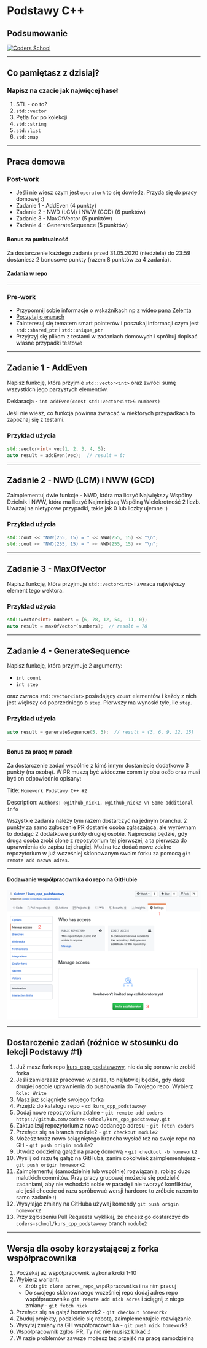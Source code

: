 <!-- .slide: data-background="#111111" -->

# Podstawy C++

## Podsumowanie

<a href="https://coders.school">
    <img width="500px" data-src="../coders_school_logo.png" alt="Coders School" class="plain">
</a>

___

## Co pamiętasz z dzisiaj?

### Napisz na czacie jak najwięcej haseł
<!-- .element: class="fragment fade-in" -->

1. <!-- .element: class="fragment fade-in" --> STL - co to?
2. <!-- .element: class="fragment fade-in" --> <code>std::vector</code>
3. <!-- .element: class="fragment fade-in" --> Pętla <code>for</code> po kolekcji
4. <!-- .element: class="fragment fade-in" --> <code>std::string</code>
5. <!-- .element: class="fragment fade-in" --> <code>std::list</code>
6. <!-- .element: class="fragment fade-in" --> <code>std::map</code>

___
<!-- .slide: style="font-size: 0.8em" -->

## Praca domowa

### Post-work

* Jeśli nie wiesz czym jest `operator%` to się dowiedz. Przyda się do pracy domowej :)
* Zadanie 1 - AddEven (4 punkty)
* Zadanie 2 - NWD (LCM) i NWW (GCD) (6 punktów)
* Zadanie 3 - MaxOfVector (5 punktów)
* Zadanie 4 - GenerateSequence (5 punktów)

#### Bonus za punktualność

Za dostarczenie każdego zadania przed 31.05.2020 (niedziela) do 23:59 dostaniesz 2 bonusowe punkty (razem 8 punktów za 4 zadania).

#### [Zadania w repo](https://github.com/coders-school/kurs_cpp_podstawowy/tree/master/module2/homework)

___

### Pre-work

* Przypomnij sobie informacje o wskaźnikach np z [wideo pana Zelenta](https://www.youtube.com/watch?v=0DQl74alJzw)
* [Poczytaj o `enum`ach](http://cpp0x.pl/kursy/Kurs-C++/Typ-wyliczeniowy-enum/318)
* Zainteresuj się tematem smart pointerów i poszukaj informacji czym jest `std::shared_ptr` i `std::unique_ptr`
* Przyjrzyj się plikom z testami w zadaniach domowych i spróbuj dopisać własne przypadki testowe

___

## Zadanie 1 - AddEven

Napisz funkcję, która przyjmie `std::vector<int>` oraz zwróci sumę wszystkich jego parzystych elementów.

Deklaracja - `int addEven(const std::vector<int>& numbers)`

Jeśli nie wiesz, co funkcja powinna zwracać w niektórych przypadkach to zapoznaj się z testami.

### Przykład użycia

```cpp
std::vector<int> vec{1, 2, 3, 4, 5};
auto result = addEven(vec);  // result = 6;
```

___

## Zadanie 2 - NWD (LCM) i NWW (GCD)

Zaimplementuj dwie funkcje - NWD, która ma liczyć Największy Wspólny Dzielnik i NWW, która ma liczyć Najmniejszą Wspólną Wielokrotność 2 liczb.
Uważaj na nietypowe przypadki, takie jak 0 lub liczby ujemne :)

### Przykład użycia

```cpp
std::cout << "NWW(255, 15) = " << NWW(255, 15) << "\n";
std::cout << "NWD(255, 15) = " << NWD(255, 15) << "\n";
```

___

## Zadanie 3 - MaxOfVector

Napisz funkcję, która przyjmuje `std::vector<int>` i zwraca największy element tego wektora.

### Przykład użycia

```cpp
std::vector<int> numbers = {6, 78, 12, 54, -11, 0};
auto result = maxOfVector(numbers);  // result = 78
```

___

## Zadanie 4 - GenerateSequence

Napisz funkcję, która przyjmuje 2 argumenty:

* `int count`
* `int step`

oraz zwraca `std::vector<int>` posiadający `count` elementów i każdy z nich jest większy od poprzedniego o `step`. Pierwszy ma wynosić tyle, ile `step`.

### Przykład użycia

```cpp
auto result = generateSequence(5, 3);  // result = {3, 6, 9, 12, 15}
```

___

#### Bonus za pracę w parach

Za dostarczenie zadań wspólnie z kimś innym dostaniecie dodatkowo 3 punkty (na osobę). W PR muszą być widoczne commity obu osób oraz musi być on odpowiednio opisany:

Title: `Homework Podstawy C++ #2`

Description: `Authors: @github_nick1, @github_nick2 \n Some additional info`

Wszystkie zadania należy tym razem dostarczyć na jednym branchu. 2 punkty za samo zgłoszenie PR dostanie osoba zgłaszająca, ale wyrównam to dodając 2 dodatkowe punkty drugiej osobie.
Najprościej będzie, gdy druga osoba zrobi clone z repozytorium tej pierwszej, a ta pierwsza do uprawnienia do zapisu tej drugiej.
Można też dodać nowe zdalne repozytorium w już wcześniej sklonowanym swoim forku za pomocą `git remote add nazwa adres`.

___

#### Dodawanie współpracownika do repo na GitHubie

![Add Collaborator](https://raw.githubusercontent.com/coders-school/kurs_cpp_podstawowy/master/module2/img/add_collaborator.png)

___

<!-- .slide: style="font-size: 0.6em" -->

## Dostarczenie zadań (różnice w stosunku do lekcji Podstawy #1)

1. Już masz fork repo [kurs_cpp_podstawowy](https://github.com/coders-school/kurs_cpp_podstawowy), nie da się ponownie zrobić forka
2. Jeśli zamierzasz pracować w parze, to najłatwiej będzie, gdy dasz drugiej osobie uprawnienia do pushowania do Twojego repo. Wybierz `Role: Write`
3. Masz już ściągnięte swojego forka
4. Przejdź do katalogu repo - `cd kurs_cpp_podstawowy`
5. Dodaj nowe repozytorium zdalne - `git remote add coders https://github.com/coders-school/kurs_cpp_podstawowy.git`
6. Zaktualizuj repozytorium z nowo dodanego adresu - `git fetch coders`
7. Przełącz się na branch module2 - `git checkout module2`
8. Możesz teraz nowo ściągniętego brancha wysłać też na swoje repo na GH - `git push origin module2`
9. Utwórz oddzielną gałąź na pracę domową - `git checkout -b homework2`
10. Wyślij od razu tę gałąź na GitHuba, zanim cokolwiek zaimplementujesz - `git push origin homework2`
11. Zaimplementuj (samodzielnie lub wspólnie) rozwiązania, robiąc dużo malutkich commitów. Przy pracy grupowej możecie się podzielić zadaniami, aby nie wchodzić sobie w paradę i nie tworzyć konfliktów, ale jeśli chcecie od razu spróbować wersji hardcore to zróbcie razem to samo zadanie :)
12. Wysyłając zmiany na GitHuba używaj komendy `git push origin homework2`
13. Przy zgłoszeniu Pull Requesta wyklikaj, że chcesz go dostarczyć do `coders-school/kurs_cpp_podstawowy` branch `module2`

___
<!-- .slide: style="font-size: 0.9em" -->

## Wersja dla osoby korzystającej z forka współpracownika

1. Poczekaj aż współpracownik wykona kroki 1-10
2. Wybierz wariant:
   * Zrób `git clone adres_repo_współpracownika` i na nim pracuj
   * Do swojego sklonownaego wcześniej repo dodaj adres repo współpracownika `git remote add nick adres` i ściągnij z niego zmiany - `git fetch nick`
3. Przełącz się na gałąź homework2 - `git checkout homework2`
4. Zbuduj projekty, podzielcie się robotą, zaimplementujcie rozwiązanie.
5. Wysyłaj zmiany na GH współpracownika - `git push nick homework2`
6. Współpracownik zgłosi PR, Ty nic nie musisz klikać :)
7. W razie problemów zawsze możesz też przejść na pracę samodzielną

